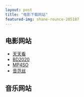 ```yaml
---
layout: post
title: "电影下载网站"
featured-img: shane-rounce-205187
---
```


## 电影网站

  - [天天看](https://www.tiantk.net/)
  - [BD2020](https://www.bd2020.com/)
  - [MP4SO](https://www.dbmp4.com/)
  - [音范丝](https://www.yinfans.net/ "精选4K蓝光原盘下载")

## 音乐网站
